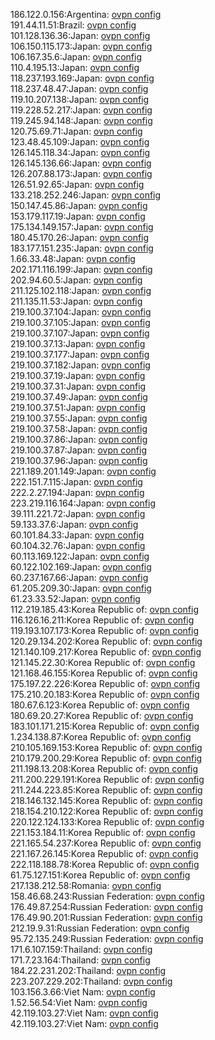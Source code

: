 186.122.0.156:Argentina: [ovpn config](vpn/186_122_0_156.ovpn)  
191.44.11.51:Brazil: [ovpn config](vpn/191_44_11_51.ovpn)  
101.128.136.36:Japan: [ovpn config](vpn/101_128_136_36.ovpn)  
106.150.115.173:Japan: [ovpn config](vpn/106_150_115_173.ovpn)  
106.167.35.6:Japan: [ovpn config](vpn/106_167_35_6.ovpn)  
110.4.195.13:Japan: [ovpn config](vpn/110_4_195_13.ovpn)  
118.237.193.169:Japan: [ovpn config](vpn/118_237_193_169.ovpn)  
118.237.48.47:Japan: [ovpn config](vpn/118_237_48_47.ovpn)  
119.10.207.138:Japan: [ovpn config](vpn/119_10_207_138.ovpn)  
119.228.52.217:Japan: [ovpn config](vpn/119_228_52_217.ovpn)  
119.245.94.148:Japan: [ovpn config](vpn/119_245_94_148.ovpn)  
120.75.69.71:Japan: [ovpn config](vpn/120_75_69_71.ovpn)  
123.48.45.109:Japan: [ovpn config](vpn/123_48_45_109.ovpn)  
126.145.118.34:Japan: [ovpn config](vpn/126_145_118_34.ovpn)  
126.145.136.66:Japan: [ovpn config](vpn/126_145_136_66.ovpn)  
126.207.88.173:Japan: [ovpn config](vpn/126_207_88_173.ovpn)  
126.51.92.65:Japan: [ovpn config](vpn/126_51_92_65.ovpn)  
133.218.252.246:Japan: [ovpn config](vpn/133_218_252_246.ovpn)  
150.147.45.86:Japan: [ovpn config](vpn/150_147_45_86.ovpn)  
153.179.117.19:Japan: [ovpn config](vpn/153_179_117_19.ovpn)  
175.134.149.157:Japan: [ovpn config](vpn/175_134_149_157.ovpn)  
180.45.170.26:Japan: [ovpn config](vpn/180_45_170_26.ovpn)  
183.177.151.235:Japan: [ovpn config](vpn/183_177_151_235.ovpn)  
1.66.33.48:Japan: [ovpn config](vpn/1_66_33_48.ovpn)  
202.171.116.199:Japan: [ovpn config](vpn/202_171_116_199.ovpn)  
202.94.60.5:Japan: [ovpn config](vpn/202_94_60_5.ovpn)  
211.125.102.118:Japan: [ovpn config](vpn/211_125_102_118.ovpn)  
211.135.11.53:Japan: [ovpn config](vpn/211_135_11_53.ovpn)  
219.100.37.104:Japan: [ovpn config](vpn/219_100_37_104.ovpn)  
219.100.37.105:Japan: [ovpn config](vpn/219_100_37_105.ovpn)  
219.100.37.107:Japan: [ovpn config](vpn/219_100_37_107.ovpn)  
219.100.37.13:Japan: [ovpn config](vpn/219_100_37_13.ovpn)  
219.100.37.177:Japan: [ovpn config](vpn/219_100_37_177.ovpn)  
219.100.37.182:Japan: [ovpn config](vpn/219_100_37_182.ovpn)  
219.100.37.19:Japan: [ovpn config](vpn/219_100_37_19.ovpn)  
219.100.37.31:Japan: [ovpn config](vpn/219_100_37_31.ovpn)  
219.100.37.49:Japan: [ovpn config](vpn/219_100_37_49.ovpn)  
219.100.37.51:Japan: [ovpn config](vpn/219_100_37_51.ovpn)  
219.100.37.55:Japan: [ovpn config](vpn/219_100_37_55.ovpn)  
219.100.37.58:Japan: [ovpn config](vpn/219_100_37_58.ovpn)  
219.100.37.86:Japan: [ovpn config](vpn/219_100_37_86.ovpn)  
219.100.37.87:Japan: [ovpn config](vpn/219_100_37_87.ovpn)  
219.100.37.96:Japan: [ovpn config](vpn/219_100_37_96.ovpn)  
221.189.201.149:Japan: [ovpn config](vpn/221_189_201_149.ovpn)  
222.151.7.115:Japan: [ovpn config](vpn/222_151_7_115.ovpn)  
222.2.27.194:Japan: [ovpn config](vpn/222_2_27_194.ovpn)  
223.219.116.164:Japan: [ovpn config](vpn/223_219_116_164.ovpn)  
39.111.221.72:Japan: [ovpn config](vpn/39_111_221_72.ovpn)  
59.133.37.6:Japan: [ovpn config](vpn/59_133_37_6.ovpn)  
60.101.84.33:Japan: [ovpn config](vpn/60_101_84_33.ovpn)  
60.104.32.76:Japan: [ovpn config](vpn/60_104_32_76.ovpn)  
60.113.169.122:Japan: [ovpn config](vpn/60_113_169_122.ovpn)  
60.122.102.169:Japan: [ovpn config](vpn/60_122_102_169.ovpn)  
60.237.167.66:Japan: [ovpn config](vpn/60_237_167_66.ovpn)  
61.205.209.30:Japan: [ovpn config](vpn/61_205_209_30.ovpn)  
61.23.33.52:Japan: [ovpn config](vpn/61_23_33_52.ovpn)  
112.219.185.43:Korea Republic of: [ovpn config](vpn/112_219_185_43.ovpn)  
116.126.16.211:Korea Republic of: [ovpn config](vpn/116_126_16_211.ovpn)  
119.193.107.173:Korea Republic of: [ovpn config](vpn/119_193_107_173.ovpn)  
120.29.134.202:Korea Republic of: [ovpn config](vpn/120_29_134_202.ovpn)  
121.140.109.217:Korea Republic of: [ovpn config](vpn/121_140_109_217.ovpn)  
121.145.22.30:Korea Republic of: [ovpn config](vpn/121_145_22_30.ovpn)  
121.168.46.155:Korea Republic of: [ovpn config](vpn/121_168_46_155.ovpn)  
175.197.22.226:Korea Republic of: [ovpn config](vpn/175_197_22_226.ovpn)  
175.210.20.183:Korea Republic of: [ovpn config](vpn/175_210_20_183.ovpn)  
180.67.6.123:Korea Republic of: [ovpn config](vpn/180_67_6_123.ovpn)  
180.69.20.27:Korea Republic of: [ovpn config](vpn/180_69_20_27.ovpn)  
183.101.171.215:Korea Republic of: [ovpn config](vpn/183_101_171_215.ovpn)  
1.234.138.87:Korea Republic of: [ovpn config](vpn/1_234_138_87.ovpn)  
210.105.169.153:Korea Republic of: [ovpn config](vpn/210_105_169_153.ovpn)  
210.179.200.29:Korea Republic of: [ovpn config](vpn/210_179_200_29.ovpn)  
211.198.13.208:Korea Republic of: [ovpn config](vpn/211_198_13_208.ovpn)  
211.200.229.191:Korea Republic of: [ovpn config](vpn/211_200_229_191.ovpn)  
211.244.223.85:Korea Republic of: [ovpn config](vpn/211_244_223_85.ovpn)  
218.146.132.145:Korea Republic of: [ovpn config](vpn/218_146_132_145.ovpn)  
218.154.210.122:Korea Republic of: [ovpn config](vpn/218_154_210_122.ovpn)  
220.122.124.133:Korea Republic of: [ovpn config](vpn/220_122_124_133.ovpn)  
221.153.184.11:Korea Republic of: [ovpn config](vpn/221_153_184_11.ovpn)  
221.165.54.237:Korea Republic of: [ovpn config](vpn/221_165_54_237.ovpn)  
221.167.26.145:Korea Republic of: [ovpn config](vpn/221_167_26_145.ovpn)  
222.118.188.78:Korea Republic of: [ovpn config](vpn/222_118_188_78.ovpn)  
61.75.127.151:Korea Republic of: [ovpn config](vpn/61_75_127_151.ovpn)  
217.138.212.58:Romania: [ovpn config](vpn/217_138_212_58.ovpn)  
158.46.68.243:Russian Federation: [ovpn config](vpn/158_46_68_243.ovpn)  
176.49.87.254:Russian Federation: [ovpn config](vpn/176_49_87_254.ovpn)  
176.49.90.201:Russian Federation: [ovpn config](vpn/176_49_90_201.ovpn)  
212.19.9.31:Russian Federation: [ovpn config](vpn/212_19_9_31.ovpn)  
95.72.135.249:Russian Federation: [ovpn config](vpn/95_72_135_249.ovpn)  
171.6.107.159:Thailand: [ovpn config](vpn/171_6_107_159.ovpn)  
171.7.23.164:Thailand: [ovpn config](vpn/171_7_23_164.ovpn)  
184.22.231.202:Thailand: [ovpn config](vpn/184_22_231_202.ovpn)  
223.207.229.202:Thailand: [ovpn config](vpn/223_207_229_202.ovpn)  
103.156.3.66:Viet Nam: [ovpn config](vpn/103_156_3_66.ovpn)  
1.52.56.54:Viet Nam: [ovpn config](vpn/1_52_56_54.ovpn)  
42.119.103.27:Viet Nam: [ovpn config](vpn/42_119_103_27.ovpn)  
42.119.103.27:Viet Nam: [ovpn config](vpn/42_119_103_27.ovpn)  
